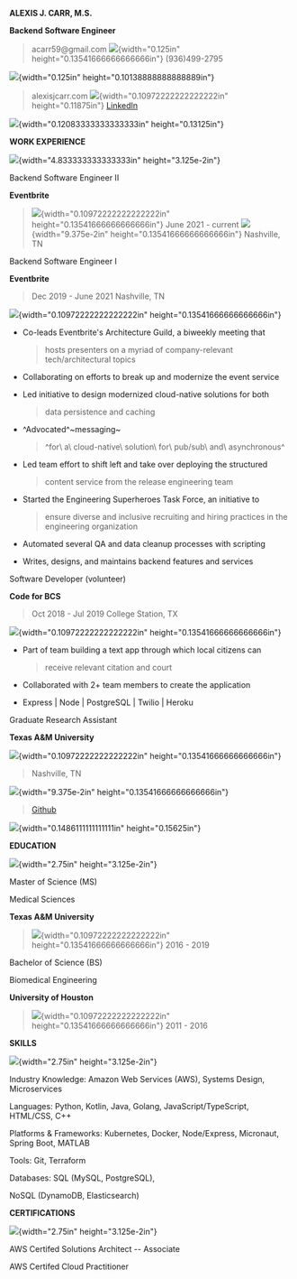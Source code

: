 **ALEXIS J. CARR, M.S.**

**Backend Software Engineer**

> acarr59\@gmail.com ![](media/image1.png){width="0.125in"
> height="0.13541666666666666in"} (936)499-2795

![](media/image2.png){width="0.125in" height="0.10138888888888889in"}

> alexisjcarr.com ![](media/image3.png){width="0.10972222222222222in"
> height="0.11875in"} [LinkedIn](http://linkedin.com/in/alexis-j-carr)

![](media/image4.png){width="0.12083333333333333in" height="0.13125in"}

**WORK EXPERIENCE**

![](media/image5.png){width="4.833333333333333in" height="3.125e-2in"}

Backend Software Engineer II

**Eventbrite**

> ![](media/image6.png){width="0.10972222222222222in"
> height="0.13541666666666666in"} June 2021 - current
> ![](media/image7.png){width="9.375e-2in"
> height="0.13541666666666666in"} Nashville, TN

Backend Software Engineer I

**Eventbrite**

> Dec 2019 - June 2021 Nashville, TN

![](media/image8.png){width="0.10972222222222222in"
height="0.13541666666666666in"}

-   Co-leads Eventbrite\'s Architecture Guild, a biweekly meeting that
    > hosts presenters on a myriad of company-relevant
    > tech/architectural topics

-   Collaborating on efforts to break up and modernize the event service

-   Led initiative to design modernized cloud-native solutions for both
    > data persistence and caching

-   ^Advocated^~messaging~
    > ^for\ a\ cloud-native\ solution\ for\ pub/sub\ and\ asynchronous^

-   Led team effort to shift left and take over deploying the structured
    > content service from the release engineering team

-   Started the Engineering Superheroes Task Force, an initiative to
    > ensure diverse and inclusive recruiting and hiring practices in
    > the engineering organization

-   Automated several QA and data cleanup processes with scripting

-   Writes, designs, and maintains backend features and services

Software Developer (volunteer)

**Code for BCS**

> Oct 2018 - Jul 2019 College Station, TX

![](media/image10.png){width="0.10972222222222222in"
height="0.13541666666666666in"}

-   Part of team building a text app through which local citizens can
    > receive relevant citation and court

-   Collaborated with 2+ team members to create the application

-   Express \| Node \| PostgreSQL \| Twilio \| Heroku

Graduate Research Assistant

**Texas A&M University**

![](media/image12.png){width="0.10972222222222222in"
height="0.13541666666666666in"}

> Nashville, TN

![](media/image14.png){width="9.375e-2in"
height="0.13541666666666666in"}

> [Github](http://github.com/alexisjcarr)

![](media/image15.png){width="0.1486111111111111in" height="0.15625in"}

**EDUCATION**

![](media/image16.png){width="2.75in" height="3.125e-2in"}

Master of Science (MS)

Medical Sciences

**Texas A&M University**

> ![](media/image17.png){width="0.10972222222222222in"
> height="0.13541666666666666in"} 2016 - 2019

Bachelor of Science (BS)

Biomedical Engineering

**University of Houston**

> ![](media/image18.png){width="0.10972222222222222in"
> height="0.13541666666666666in"} 2011 - 2016

**SKILLS**

![](media/image19.png){width="2.75in" height="3.125e-2in"}

Industry Knowledge: Amazon Web Services (AWS), Systems Design,
Microservices

Languages: Python, Kotlin, Java, Golang, JavaScript/TypeScript,
HTML/CSS, C++

Platforms & Frameworks: Kubernetes, Docker, Node/Express, Micronaut,
Spring Boot, MATLAB

Tools: Git, Terraform

Databases: SQL (MySQL, PostgreSQL),

NoSQL (DynamoDB, Elasticsearch)

**CERTIFICATIONS**

![](media/image20.png){width="2.75in" height="3.125e-2in"}

AWS Certifed Solutions Architect -- Associate

AWS Certifed Cloud Practitioner
